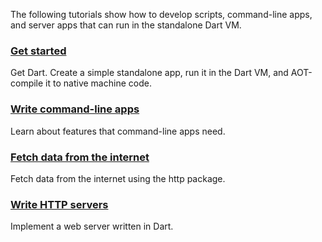 The following tutorials show how to develop scripts, command-line apps,
and server apps that can run in the standalone Dart VM.

<div class="card-grid no_toc_section">
  <div class="card">
    <h3><a href="/tutorials/server/get-started">Get started</a></h3>
    <p>Get Dart. Create a simple standalone app, run it in the Dart VM,
    and AOT-compile it to native machine code.</p>
  </div>
  <div class="card">
    <h3><a href="/tutorials/server/cmdline">Write command-line apps</a></h3>
    <p>Learn about features that command-line apps need.</p>
  </div>
  <div class="card">
    <h3><a href="/tutorials/server/fetch-data">Fetch data from the internet</a></h3>
    <p>Fetch data from the internet using the http package.</p>
  </div>
  <div class="card">
    <h3><a href="/tutorials/server/httpserver">Write HTTP servers</a></h3>
    <p>Implement a web server written in Dart.</p>
  </div>
</div>
